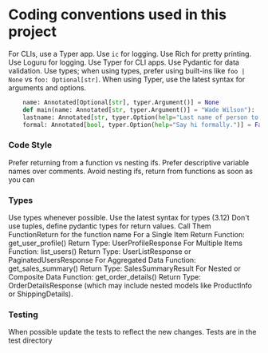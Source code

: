 # Coding conventions used in this project

For CLIs, use a Typer app.
Use `ic` for logging.
Use Rich for pretty printing.
Use Loguru for logging.
Use Typer for CLI apps.
Use Pydantic for data validation.
Use types; when using types, prefer using built-ins like `foo | None` vs `foo: Optional[str]`.
When using Typer, use the latest syntax for arguments and options.

```python
    name: Annotated[Optional[str], typer.Argument()] = None
    def main(name: Annotated[str, typer.Argument()] = "Wade Wilson"):
    lastname: Annotated[str, typer.Option(help="Last name of person to greet.")] = "",
    formal: Annotated[bool, typer.Option(help="Say hi formally.")] = False,
```

### Code Style

Prefer returning from a function vs nesting ifs.
Prefer descriptive variable names over comments.
Avoid nesting ifs, return from functions as soon as you can

### Types

Use types whenever possible.
Use the latest syntax for types (3.12)
Don't use tuples, define pydantic types for return values. Call Them FunctionReturn for the function name
<examples>
For a Single Item Return
Function: get_user_profile()
Return Type: UserProfileResponse
For Multiple Items
Function: list_users()
Return Type: UserListResponse or PaginatedUsersResponse
For Aggregated Data
Function: get_sales_summary()
Return Type: SalesSummaryResult
For Nested or Composite Data
Function: get_order_details()
Return Type: OrderDetailsResponse (which may include nested models like ProductInfo or ShippingDetails).
</examples>

### Testing

When possible update the tests to reflect the new changes.
Tests are in the test directory
